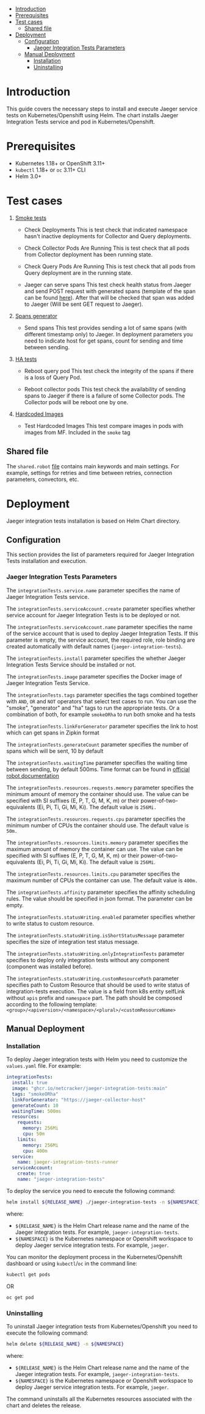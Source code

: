 * [Introduction](#introduction)
* [Prerequisites](#prerequisites)
* [Test cases](#test-cases)
  * [Shared file](#shared-file)
* [Deployment](#deployment)
  * [Configuration](#configuration)
    * [Jaeger Integration Tests Parameters](#jaeger-integration-tests-parameters)
  * [Manual Deployment](#manual-deployment)
    * [Installation](#installation)
    * [Uninstalling](#uninstalling)

# Introduction

This guide covers the necessary steps to install and execute Jaeger service tests on Kubernetes/Openshift using Helm.
The chart installs Jaeger Integration Tests service and pod in Kubernetes/Openshift.

# Prerequisites

* Kubernetes 1.18+ or OpenShift 3.11+
* `kubectl` 1.18+ or `oc` 3.11+ CLI
* Helm 3.0+

# Test cases

1. [Smoke tests](/jaeger-integration-tests/integration-tests/robot/tests/smoke/smoke.robot)

   * Check Deployments
   This is test check that indicated namespace hasn't inactive deployments for Collector and Query deployments.

   * Check Collector Pods Are Running
   This is test check that all pods from Collector deployment has been running state.

   * Check Query Pods Are Running
   This is test check that all pods from Query deployment are in the running state.

   * Jaeger can serve spans
   This test check health status from Jaeger and send POST request with generated spans (template of the span can be found
   [here](/jaeger-integration-tests/integration-tests/robot/tests/libs/resources/spans.json)).
   After that will be checked that span was added to Jaeger (Will be sent GET request to Jaeger).

2. [Spans generator](/jaeger-integration-tests/integration-tests/robot/tests/spans_generator/generate.robot)

   * Send spans
   This test provides sending a lot of same spans (with different timestamp only) to Jaeger.
   In deployment parameters you need to indicate host for get spans, count for sending and time between sending.

3. [HA tests](/jaeger-integration-tests/integration-tests/robot/tests/tests_ha/ha.robot)

   * Reboot query pod
   This test check the integrity of the spans if there is a loss of Query Pod.

   * Reboot collector pods
   This test check the availability of sending spans to Jaeger if there is a failure of some Collector pods.
   The Collector pods will be reboot one by one.

4. [Hardcoded Images](/jaeger/integration-tests/robot/tests/image_tests/image_tests.robot)
   * Test Hardcoded Images
   This test compare images in pods with images from MF. Included in the `smoke` tag

## Shared file

The `shared.robot` [file](jaeger-integration-tests/integration-tests/robot/tests/shared/shared.robot)
contains main keywords and main settings. For example, settings for retries and time between retries,
connection parameters, convectors, etc.

# Deployment

Jaeger integration tests installation is based on Helm Chart directory.

## Configuration

This section provides the list of parameters required for Jaeger Integration Tests installation and execution.

### Jaeger Integration Tests Parameters

The `integrationTests.service.name` parameter specifies the name of Jaeger Integration Tests service.

The `integrationTests.serviceAccount.create` parameter specifies whether service account for Jaeger Integration Tests
is to be deployed or not.

The `integrationTests.serviceAccount.name` parameter specifies the name of the service account that is used to deploy
Jaeger Integration Tests. If this
parameter is empty, the service account, the required role, role binding are
created automatically with default names (`jaeger-integration-tests`).

The `integrationTests.install` parameter specifies the whether Jaeger Integration Tests Service should be
installed or not.

The `integrationTests.image` parameter specifies the Docker image of Jaeger Integration Tests Service.

The `integrationTests.tags` parameter specifies the tags combined together with `AND`, `OR` and `NOT` operators
that select test cases to run.
You can use the "smoke", "generator" and "ha" tags to run the appropriate tests. Or a combination of both,
for example `smokeORha` to run both smoke and ha tests

The `integrationTests.linkForGenerator` parameter specifies the link to host which can get spans in Zipkin format

The `integrationTests.generateCount` parameter specifies the number of spans which will be sent, 10 by default

The `integrationTests.waitingTime` parameter specifies the waiting time between sending, by default 500ms.
Time format can be found in [official robot documentation](https://robotframework.org/robotframework/latest/libraries/BuiltIn.html#Sleep)

The `integrationTests.resources.requests.memory` parameter specifies the minimum amount of memory
the container should use. The value can be specified with SI suffixes (E, P, T, G, M, K, m) or
their power-of-two-equivalents (Ei, Pi, Ti, Gi, Mi, Ki). The default value is `256Mi.`

The `integrationTests.resources.requests.cpu` parameter specifies the minimum number of CPUs the container
should use. The default value is `50m.`

The `integrationTests.resources.limits.memory` parameter specifies the maximum amount of memory the container can use.
The value can be specified with SI suffixes (E, P, T, G, M, K, m) or
their power-of-two-equivalents (Ei, Pi, Ti, Gi, Mi, Ki). The default value is `256Mi`.

The `integrationTests.resources.limits.cpu` parameter specifies the maximum number of CPUs the container can use.
The default value is `400m.`

The `integrationTests.affinity` parameter specifies the affinity scheduling rules.
The value should be specified in json format. The parameter can be empty.

The `integrationTests.statusWriting.enabled` parameter specifies whether to write status to custom resource.

The `integrationTests.statusWriting.isShortStatusMessage` parameter specifies the size of integration test status
message.

The `integrationTests.statusWriting.onlyIntegrationTests` parameter specifies to deploy only integration tests
without any component (component was installed before).

The `integrationTests.statusWriting.customResourcePath` parameter specifies path to Custom Resource
that should be used to write status of integration-tests execution. The value is a field from k8s entity
selfLink without `apis` prefix and `namespace` part. The path should be composed according to the following template:
`<group>/<apiversion>/<namespace>/<plural>/<customResourceName>`

## Manual Deployment

### Installation

To deploy Jaeger integration tests with Helm you need to customize the `values.yaml` file. For example:

```yaml
integrationTests:
  install: true
  image: "ghcr.io/netcracker/jaeger-integration-tests:main"
  tags: "smokeORha"
  linkForGenerator: "https://jaeger-collector-host"
  generateCount: 10
  waitingTime: 500ms
  resources:
    requests:
      memory: 256Mi
      cpu: 50m
    limits:
      memory: 256Mi
      cpu: 400m
  service:
    name: jaeger-integration-tests-runner
  serviceAccount:
    create: true
    name: "jaeger-integration-tests"
```

To deploy the service you need to execute the following command:

```bash
helm install ${RELEASE_NAME} ./jaeger-integration-tests -n ${NAMESPACE}
```

where:

* `${RELEASE_NAME}` is the Helm Chart release name and the name of the Jaeger integration tests.
For example, `jaeger-integration-tests`.
* `${NAMESPACE}` is the Kubernetes namespace or Openshift workspace to deploy Jaeger service integration tests.
For example, `jaeger`.

You can monitor the deployment process in the Kubernetes/Openshift dashboard or using `kubectl`/`oc` in the command line:

```bash
kubectl get pods
```

OR

```bash
oc get pod
```

### Uninstalling

To uninstall Jaeger integration tests from Kubernetes/Openshift you need to execute the following command:

```bash
helm delete ${RELEASE_NAME} -n ${NAMESPACE}
```

where:

* `${RELEASE_NAME}` is the Helm Chart release name and the name of the Jaeger integration tests.
For example, `jaeger-integration-tests`.
* `${NAMESPACE}` is the Kubernetes namespace or Openshift workspace to deploy Jaeger service integration tests.
For example, `jaeger`.

The command uninstalls all the Kubernetes resources associated with the chart and deletes the release.


